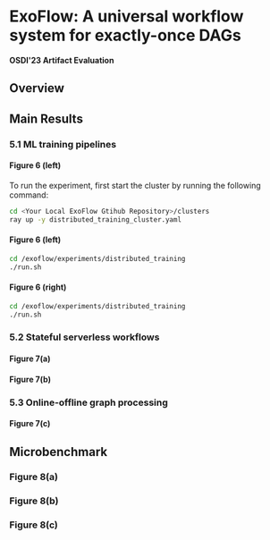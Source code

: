 # ExoFlow: A universal workflow system for exactly-once DAGs

**OSDI'23 Artifact Evaluation**

## Overview


## Main Results

### 5.1 ML training pipelines



#### Figure 6 (left)

To run the experiment, first start the cluster by running the following command:

```bash
cd <Your Local ExoFlow Gtihub Repository>/clusters
ray up -y distributed_training_cluster.yaml
```

#### Figure 6 (left)

```bash
cd /exoflow/experiments/distributed_training
./run.sh
```

#### Figure 6 (right)

```bash
cd /exoflow/experiments/distributed_training
./run.sh
```

### 5.2 Stateful serverless workflows

#### Figure 7(a)


#### Figure 7(b)

### 5.3 Online-offline graph processing

#### Figure 7(c)

## Microbenchmark

### Figure 8(a)

### Figure 8(b)

### Figure 8(c)
